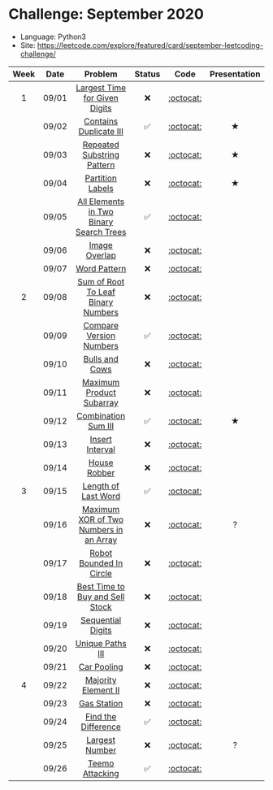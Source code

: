 # Challenge: September 2020
* Language: Python3
* Site: https://leetcode.com/explore/featured/card/september-leetcoding-challenge/

|Week|Date|Problem|Status|Code|Presentation|
|:--:|:--:|:--:|:--:|:--:|:--:|
|1|09/01|[Largest Time for Given Digits](https://leetcode.com/explore/featured/card/september-leetcoding-challenge/554/week-1-september-1st-september-7th/3445/)|❌|[:octocat:](./0901.py)||
||09/02|[Contains Duplicate III](https://leetcode.com/explore/featured/card/september-leetcoding-challenge/554/week-1-september-1st-september-7th/3446/)|✅|[:octocat:](./0902.py)|★|
||09/03|[Repeated Substring Pattern](https://leetcode.com/explore/featured/card/september-leetcoding-challenge/554/week-1-september-1st-september-7th/3447/)|❌|[:octocat:](./0903.py)|★|
||09/04|[Partition Labels](https://leetcode.com/explore/featured/card/september-leetcoding-challenge/554/week-1-september-1st-september-7th/3448/)|❌|[:octocat:](./0904.py)|★|
||09/05|[All Elements in Two Binary Search Trees](https://leetcode.com/explore/featured/card/september-leetcoding-challenge/554/week-1-september-1st-september-7th/3449/)|✅|[:octocat:](./0905.py)||
||09/06|[Image Overlap](https://leetcode.com/explore/featured/card/september-leetcoding-challenge/554/week-1-september-1st-september-7th/3450/)|❌|[:octocat:](./0906.py)||
||09/07|[Word Pattern](https://leetcode.com/explore/featured/card/september-leetcoding-challenge/554/week-1-september-1st-september-7th/3451/)|❌|[:octocat:](./0907.py)||
|2|09/08|[Sum of Root To Leaf Binary Numbers](https://leetcode.com/explore/featured/card/september-leetcoding-challenge/555/week-2-september-8th-september-14th/3453/)|❌|[:octocat:](./0908.py)||
||09/09|[Compare Version Numbers](https://leetcode.com/explore/featured/card/september-leetcoding-challenge/555/week-2-september-8th-september-14th/3454/)|✅|[:octocat:](./0909.py)||
||09/10|[Bulls and Cows](https://leetcode.com/explore/featured/card/september-leetcoding-challenge/555/week-2-september-8th-september-14th/3455/)|❌|[:octocat:](./0910.py)||
||09/11|[Maximum Product Subarray](https://leetcode.com/explore/featured/card/september-leetcoding-challenge/555/week-2-september-8th-september-14th/3456/)|❌|[:octocat:](./0911.py)||
||09/12|[Combination Sum III](https://leetcode.com/explore/featured/card/september-leetcoding-challenge/555/week-2-september-8th-september-14th/3457/)|✅|[:octocat:](./0912.py)|★|
||09/13|[Insert Interval](https://leetcode.com/explore/featured/card/september-leetcoding-challenge/555/week-2-september-8th-september-14th/3458/)|❌|[:octocat:](./0913.py)||
||09/14|[House Robber](https://leetcode.com/explore/featured/card/september-leetcoding-challenge/555/week-2-september-8th-september-14th/3459/)|❌|[:octocat:](./0914.py)||
|3|09/15|[Length of Last Word](https://leetcode.com/explore/featured/card/september-leetcoding-challenge/556/week-3-september-15th-september-21st/3461/)|✅|[:octocat:](./0915.py)||
||09/16|[Maximum XOR of Two Numbers in an Array](https://leetcode.com/explore/featured/card/september-leetcoding-challenge/556/week-3-september-15th-september-21st/3462/)|❌|[:octocat:](./0916.py)|?|
||09/17|[Robot Bounded In Circle](https://leetcode.com/explore/featured/card/september-leetcoding-challenge/556/week-3-september-15th-september-21st/3463/)|❌|[:octocat:](./0917.py)||
||09/18|[Best Time to Buy and Sell Stock](https://leetcode.com/explore/featured/card/september-leetcoding-challenge/556/week-3-september-15th-september-21st/3464/)|❌|[:octocat:](./0918.py)||
||09/19|[Sequential Digits](https://leetcode.com/explore/featured/card/september-leetcoding-challenge/556/week-3-september-15th-september-21st/3465/)|❌|[:octocat:](./0919.py)||
||09/20|[Unique Paths III](https://leetcode.com/explore/featured/card/september-leetcoding-challenge/556/week-3-september-15th-september-21st/3466/)|❌|[:octocat:](./0920.py)||
||09/21|[Car Pooling](https://leetcode.com/explore/featured/card/september-leetcoding-challenge/556/week-3-september-15th-september-21st/3467/)|❌|[:octocat:](./0921.py)||
|4|09/22|[Majority Element II](https://leetcode.com/explore/featured/card/september-leetcoding-challenge/557/week-4-september-22nd-september-28th/3469/)|❌|[:octocat:](./0922.py)||
||09/23|[Gas Station](https://leetcode.com/explore/featured/card/september-leetcoding-challenge/557/week-4-september-22nd-september-28th/3470/)|❌|[:octocat:](./0923.py)||
||09/24|[Find the Difference](https://leetcode.com/explore/featured/card/september-leetcoding-challenge/557/week-4-september-22nd-september-28th/3471/)|✅|[:octocat:](./0924.py)||
||09/25|[Largest Number](https://leetcode.com/explore/featured/card/september-leetcoding-challenge/557/week-4-september-22nd-september-28th/3472/)|❌|[:octocat:](./0925.py)|?|
||09/26|[Teemo Attacking](https://leetcode.com/explore/featured/card/september-leetcoding-challenge/557/week-4-september-22nd-september-28th/3473/)|✅|[:octocat:](./0926.py)||
